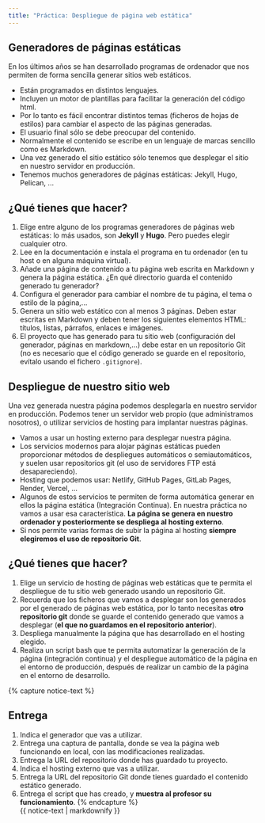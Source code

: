 ```yaml
---
title: "Práctica: Despliegue de página web estática"
---
```


## Generadores de páginas estáticas

En los últimos años se han desarrollado programas de ordenador que nos permiten de forma sencilla generar sitios web estáticos.

* Están programados en distintos lenguajes.
* Incluyen un motor de plantillas para facilitar la generación del código html.
* Por lo tanto es fácil encontrar distintos temas (ficheros de hojas de estilos) para cambiar el aspecto de las páginas generadas.
* El usuario final sólo se debe preocupar del contenido.
* Normalmente el contenido se escribe en un lenguaje de marcas sencillo como es Markdown. 
* Una vez generado el sitio estático sólo tenemos que desplegar el sitio en nuestro servidor en producción.
* Tenemos muchos generadores de páginas estáticas: Jekyll, Hugo, Pelican, ...  

## ¿Qué tienes que hacer?

1. Elige entre alguno de los programas generadores de páginas web estáticas: lo más usados, son **Jekyll** y **Hugo**. Pero puedes elegir cualquier otro.
2. Lee en la documentación e instala el programa en tu ordenador (en tu host o en alguna máquina virtual).
3. Añade una página de contenido a tu página web escrita en Markdown y genera la página estática. ¿En qué directorio guarda el contenido generado tu generador?
4. Configura el generador para cambiar el nombre de tu página, el tema o estilo de la página,...
5. Genera un sitio web estático con al menos 3 páginas. Deben estar escritas en Markdown y deben tener los siguientes elementos HTML: títulos, listas, párrafos, enlaces e imágenes.
6. El proyecto que has generado para tu sitio web (configuración del generador, páginas en markdown,...) debe estar en un repositorio Git (no es necesario que el código generado se guarde en el repositorio, evítalo usando el fichero `.gitignore`).

## Despliegue de nuestro sitio web

Una vez generada nuestra página podemos desplegarla en nuestro servidor en producción. Podemos tener un servidor web propio (que administramos nosotros), o utilizar servicios de hosting para implantar nuestras páginas.

* Vamos a usar un hosting externo para desplegar nuestra página.
* Los servicios modernos para alojar páginas estáticas pueden proporcionar métodos de despliegues automáticos o semiautomáticos, y suelen usar repositorios git (el uso de servidores FTP está desapareciendo).
* Hosting que podemos usar: Netlify, GitHub Pages, GitLab Pages, Render, Vercel, ...
* Algunos de estos servicios te permiten de forma automática generar en ellos la página estática (Integración Continua). En nuestra práctica no vamos a usar esa característica. **La página se genera en nuestro ordenador y posteriormente se despliega al hosting externo**.
* Si nos permite varias formas de subir la página al hosting **siempre elegiremos el uso de repositorio Git**.

## ¿Qué tienes que hacer?

1. Elige un servicio de hosting de páginas web estáticas que te permita el despliegue de tu sitio web generado usando un repositorio Git.
2. Recuerda que los ficheros que vamos a desplegar son los generados por el generado de páginas web estática, por lo tanto necesitas **otro repositorio git** donde se guarde el contenido generado que vamos a desplegar (**el que no guardamos en el repositorio anterior**).
3. Despliega manualmente la página que has desarrollado en el hosting elegido.
4. Realiza un script bash que te permita automatizar la generación de la página (integración continua) y el despliegue automático de la página en el entorno de producción, después de realizar un cambio de la página en el entorno de desarrollo. 




{% capture notice-text %}
## Entrega

1. Indica el generador que vas a utilizar.
2. Entrega una captura de pantalla, donde se vea la página web funcionando en local, con las modificaciones realizadas.
3. Entrega la URL del repositorio donde has guardado tu proyecto.
4. Indica el hosting externo que vas a utilizar.
5. Entrega la URL del repositorio Git donde tienes guardado el contenido estático generado.
6. Entrega el script que has creado, y **muestra al profesor su funcionamiento**.
{% endcapture %}<div class="notice--info">{{ notice-text | markdownify }}</div>



 
